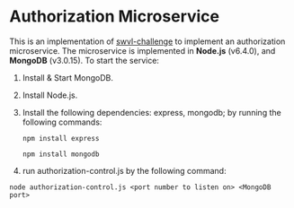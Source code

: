 # Authorization Microservice
This is an implementation of [swvl-challenge](https://gist.github.com/ali-essam/5b5e8bc2a76bc790731b5c5a8f6dcc22) to implement an authorization microservice.
The microservice is implemented in **Node.js** (v6.4.0), and **MongoDB** (v3.0.15).
To start the service:
 1. Install & Start MongoDB.
 2. Install Node.js.
 3. Install the following dependencies: express, mongodb;
  by running the following commands:

    `npm install express`
    
    `npm install mongodb`

 4. run authorization-control.js by the following command:

  `node authorization-control.js <port number to listen on> <MongoDB port>`
